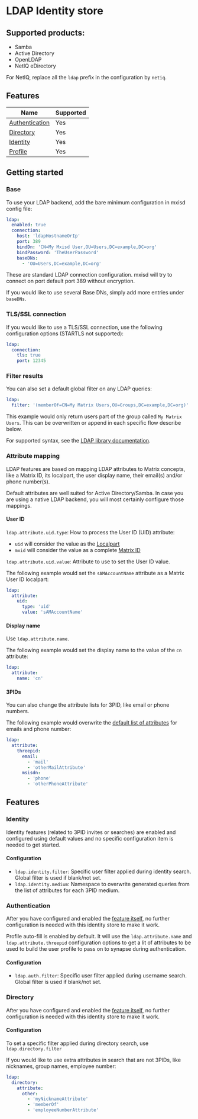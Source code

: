 # LDAP Identity store
## Supported products:
- Samba
- Active Directory
- OpenLDAP
- NetIQ eDirectory

For NetIQ, replace all the `ldap` prefix in the configuration by `netiq`.

## Features
|                       Name                      | Supported |
|-------------------------------------------------|-----------|
| [Authentication](../features/authentication.md) | Yes       |
| [Directory](../features/directory.md)           | Yes       |
| [Identity](../features/identity.md)             | Yes       |
| [Profile](../features/profile.md)               | Yes       |

## Getting started
### Base
To use your LDAP backend, add the bare minimum configuration in mxisd config file:
```yaml
ldap:
  enabled: true
  connection:
    host: 'ldapHostnameOrIp'
    port: 389
    bindDn: 'CN=My Mxisd User,OU=Users,DC=example,DC=org'
    bindPassword: 'TheUserPassword'
    baseDNs:
      - 'OU=Users,DC=example,DC=org'
```
These are standard LDAP connection configuration. mxisd will try to connect on port default port 389 without encryption.

If you would like to use several Base DNs, simply add more entries under `baseDNs`.

### TLS/SSL connection
If you would like to use a TLS/SSL connection, use the following configuration options (STARTLS not supported):
```yaml
ldap:
  connection:
    tls: true
    port: 12345
```

### Filter results
You can also set a default global filter on any LDAP queries:
```yaml
ldap:
  filter: '(memberOf=CN=My Matrix Users,OU=Groups,DC=example,DC=org)'
```
This example would only return users part of the group called `My Matrix Users`.
This can be overwritten or append in each specific flow describe below.

For supported syntax, see the [LDAP library documentation](http://directory.apache.org/api/user-guide/2.3-searching.html#filter).

### Attribute mapping
LDAP features are based on mapping LDAP attributes to Matrix concepts, like a Matrix ID, its localpart, the user display
name, their email(s) and/or phone number(s).
     
Default attributes are well suited for Active Directory/Samba. In case you are using a native LDAP backend, you will
most certainly configure those mappings.

#### User ID
`ldap.attribute.uid.type`: How to process the User ID (UID) attribute:
- `uid` will consider the value as the [Localpart](https://matrix.org/docs/spec/intro.html#user-identifiers)
- `mxid` will consider the value as a complete [Matrix ID](https://matrix.org/docs/spec/intro.html#user-identifiers)

`ldap.attribute.uid.value`: Attribute to use to set the User ID value.

The following example would set the `sAMAccountName` attribute as a Matrix User ID localpart:
```yaml
ldap:
  attribute:
    uid:
      type: 'uid'
      value: 'sAMAccountName'
```

#### Display name
Use `ldap.attribute.name`.

The following example would set the display name to the value of the `cn` attribute:
```yaml
ldap:
  attribute:
    name: 'cn'
```

#### 3PIDs
You can also change the attribute lists for 3PID, like email or phone numbers.

The following example would overwrite the [default list of attributes](../../src/main/java/io/kamax/mxisd/config/ldap/LdapConfig.java#L64)
for emails and phone number:
```yaml
ldap:
  attribute:
    threepid:
      email:
        - 'mail'
        - 'otherMailAttribute'
      msisdn:
        - 'phone'
        - 'otherPhoneAttribute'
```

## Features
### Identity
Identity features (related to 3PID invites or searches) are enabled and configured using default values and no specific
configuration item is needed to get started.

#### Configuration
- `ldap.identity.filter`: Specific user filter applied during identity search. Global filter is used if blank/not set.
- `ldap.identity.medium`: Namespace to overwrite generated queries from the list of attributes for each 3PID medium.

### Authentication
After you have configured and enabled the [feature itself](../features/authentication.md), no further configuration is
needed with this identity store to make it work.

Profile auto-fill is enabled by default. It will use the `ldap.attribute.name` and `ldap.attribute.threepid` configuration
options to get a lit of attributes to be used to build the user profile to pass on to synapse during authentication.

#### Configuration
- `ldap.auth.filter`: Specific user filter applied during username search. Global filter is used if blank/not set.

### Directory
After you have configured and enabled the [feature itself](../features/directory.md), no further configuration is
needed with this identity store to make it work.

#### Configuration
To set a specific filter applied during directory search, use `ldap.directory.filter`

If you would like to use extra attributes in search that are not 3PIDs, like nicknames, group names, employee number:
```yaml
ldap:
  directory:
    attribute:
      other:
        - 'myNicknameAttribute'
        - 'memberOf'
        - 'employeeNumberAttribute'
```
